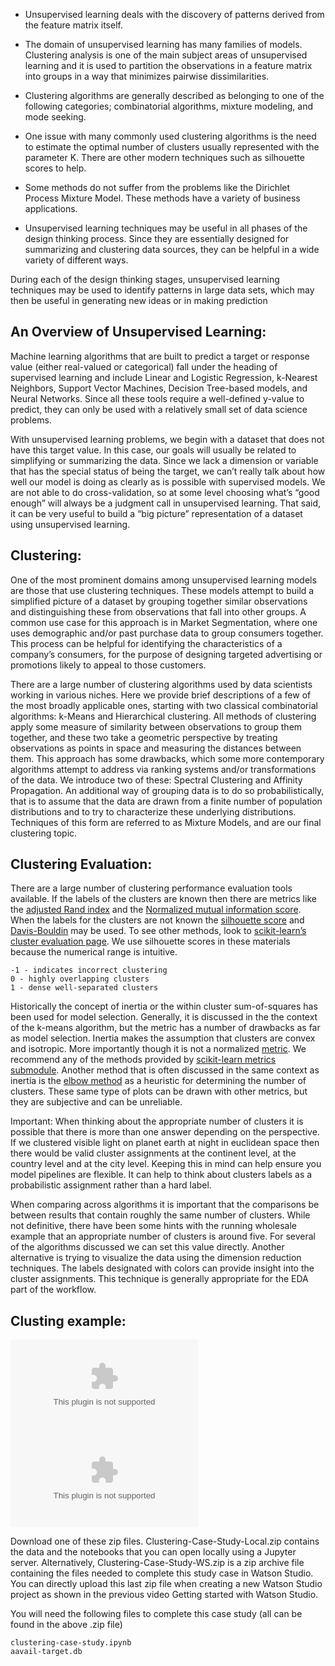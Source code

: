  * Unsupervised learning deals with the discovery of patterns derived from the feature matrix itself. 


 * The domain of unsupervised learning has many families of models. Clustering analysis is one of the main subject areas of unsupervised learning and it is used to partition the observations in a feature matrix into groups in a way that minimizes pairwise dissimilarities.
* Clustering algorithms are generally described as belonging to one of the following categories; combinatorial algorithms, mixture modeling, and mode seeking.

* One issue with many commonly used clustering algorithms is the need to estimate the optimal number of clusters usually represented with the parameter K. There are other modern techniques such as silhouette scores to help.

* Some methods do not suffer from the problems like the Dirichlet Process Mixture Model. These methods have a variety of business applications.



* Unsupervised learning techniques may be useful in all phases of the design thinking process. Since they are essentially designed for summarizing and clustering data sources, they can be helpful in a wide variety of different ways.

During each of the design thinking stages, unsupervised learning techniques may be used to identify patterns in large data sets, which may then be useful in generating new ideas or in making prediction


## An Overview of Unsupervised Learning:

Machine learning algorithms that are built to predict a target or response value (either real-valued or categorical) fall under the heading of supervised learning and include Linear and Logistic Regression, k-Nearest Neighbors, Support Vector Machines, Decision Tree-based models, and Neural Networks. Since all these tools require a well-defined y-value to predict, they can only be used with a relatively small set of data science problems.

With unsupervised learning problems, we begin with a dataset that does not have this target value. In this case, our goals will usually be related to simplifying or summarizing the data. Since we lack a dimension or variable that has the special status of being the target, we can’t really talk about how well our model is doing as clearly as is possible with supervised models. We are not able to do cross-validation, so at some level choosing what’s “good enough” will always be a judgment call in unsupervised learning. That said, it can be very useful to build a “big picture” representation of a dataset using unsupervised learning.


## Clustering:

One of the most prominent domains among unsupervised learning models are those that use clustering techniques. These models attempt to build a simplified picture of a dataset by grouping together similar observations and distinguishing these from observations that fall into other groups. A common use case for this approach is in Market Segmentation, where one uses demographic and/or past purchase data to group consumers together. This process can be helpful for identifying the characteristics of a company’s consumers, for the purpose of designing targeted advertising or promotions likely to appeal to those customers.

There are a large number of clustering algorithms used by data scientists working in various niches. Here we provide brief descriptions of a few of the most broadly applicable ones, starting with two classical combinatorial algorithms: k-Means and Hierarchical clustering. All methods of clustering apply some measure of similarity between observations to group them together, and these two take a geometric perspective by treating observations as points in space and measuring the distances between them. This approach has some drawbacks, which some more contemporary algorithms attempt to address via ranking systems and/or transformations of the data. We introduce two of these: Spectral Clustering and Affinity Propagation. An additional way of grouping data is to do so probabilistically, that is to assume that the data are drawn from a finite number of population distributions and to try to characterize these underlying distributions. Techniques of this form are referred to as Mixture Models, and are our final clustering topic.


## Clustering Evaluation:

There are a large number of clustering performance evaluation tools available. If the labels of the clusters are known then there are metrics like the [adjusted Rand index](https://scikit-learn.org/stable/modules/generated/sklearn.metrics.adjusted_rand_score.html#sklearn.metrics.adjusted_rand_score) and the [Normalized mutual information score](https://scikit-learn.org/stable/modules/generated/sklearn.metrics.normalized_mutual_info_score.html#sklearn.metrics.normalized_mutual_info_score). When the labels for the clusters are not known the [silhouette score](https://scikit-learn.org/stable/modules/generated/sklearn.metrics.silhouette_score.html#sklearn.metrics.silhouette_score) and [Davis-Bouldin](https://scikit-learn.org/stable/modules/generated/sklearn.metrics.davies_bouldin_score.html#sklearn.metrics.davies_bouldin_score) may be used. To see other methods, look to [scikit-learn’s cluster evaluation page](https://scikit-learn.org/stable/modules/clustering.html#clustering-evaluation). We use silhouette scores in these materials because the numerical range is intuitive.

	-1 - indicates incorrect clustering
    0 - highly overlapping clusters
    1 - dense well-separated clusters

Historically the concept of inertia or the within cluster sum-of-squares has been used for model selection. Generally, it is discussed in the the context of the k-means algorithm, but the metric has a number of drawbacks as far as model selection. Inertia makes the assumption that clusters are convex and isotropic. More importantly though it is not a normalized [metric](https://en.wikipedia.org/wiki/Metric_(mathematics)). We recommend any of the methods provided by [scikit-learn metrics submodule](https://scikit-learn.org/stable/modules/classes.html#module-sklearn.metrics). Another method that is often discussed in the same context as inertia is the [elbow method](https://en.wikipedia.org/wiki/Elbow_method_(clustering)) as a heuristic for determining the number of clusters. These same type of plots can be drawn with other metrics, but they are subjective and can be unreliable.

Important: When thinking about the appropriate number of clusters it is possible that there is more than one answer depending on the perspective. If we clustered visible light on planet earth at night in euclidean space then there would be valid cluster assignments at the continent level, at the country level and at the city level. Keeping this in mind can help ensure you model pipelines are flexible. It can help to think about clusters labels as a probabilistic assignment rather than a hard label.

When comparing across algorithms it is important that the comparisons be between results that contain roughly the same number of clusters. While not definitive, there have been some hints with the running wholesale example that an appropriate number of clusters is around five. For several of the algorithms discussed we can set this value directly. Another alternative is trying to visualize the data using the dimension reduction techniques. The labels designated with colors can provide insight into the cluster assignments. This technique is generally appropriate for the EDA part of the workflow. 


## Clusting example:


![local](clustring_example/Clustering-Case-Study-Local.zip?raw=true)
![WS](clustring_example/Clusterin-Case-Study-WS.zip?raw=true)

Download one of these zip files. Clustering-Case-Study-Local.zip contains the data and the notebooks that you can open locally using a Jupyter server. Alternatively, Clustering-Case-Study-WS.zip is a zip archive file containing the files needed to complete this study case in Watson Studio. You can directly upload this last zip file when creating a new Watson Studio project as shown in the previous video Getting started with Watson Studio.

You will need the following files to complete this case study (all can be found in the above .zip file)

    clustering-case-study.ipynb
	aavail-target.db
